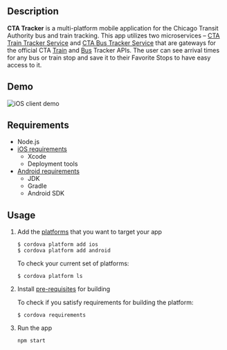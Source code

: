 ## Description
__CTA Tracker__ is a multi-platform mobile application for the Chicago Transit Authority bus and train tracking. 
This app utilizes two microservices – [CTA Train Tracker Service](https://github.com/mDemianchuk/cta-train-tracker-service) 
and [CTA Bus Tracker Service](https://github.com/mDemianchuk/cta-bus-tracker-service) that are gateways for 
the official CTA [Train](https://www.transitchicago.com/developers/traintracker/) and [Bus](https://www.transitchicago.com/developers/bustracker/) Tracker APIs. 
The user can see arrival times for any bus or train stop and save it to their Favorite Stops to have easy access to it.

## Demo
![iOS client demo](https://raw.githubusercontent.com/mDemianchuk/cta-tracker/fix/mdemianchukGif/img/ios-demo.gif)

## Requirements
- Node.js
- [iOS requirements](https://cordova.apache.org/docs/en/latest/guide/platforms/ios/#installing-the-requirements)
    * Xcode
    * Deployment tools
- [Android requirements](https://cordova.apache.org/docs/en/latest/guide/platforms/android/index.html#installing-the-requirements)
    * JDK
    * Gradle
    * Android SDK

## Usage
1. Add the [platforms](https://cordova.apache.org/docs/en/latest/guide/cli/index.html#add-platforms) that you want to target your app
    ```$xslt
    $ cordova platform add ios
    $ cordova platform add android
    ```

    To check your current set of platforms:
    ```$xslt
    $ cordova platform ls
    ```

2. Install [pre-requisites](https://cordova.apache.org/docs/en/latest/guide/cli/index.html#install-pre-requisites-for-building) for building

    To check if you satisfy requirements for building the platform:
    ```$xslt
    $ cordova requirements
    ```

3. Run the app
    ```$xslt
    npm start
    ```
